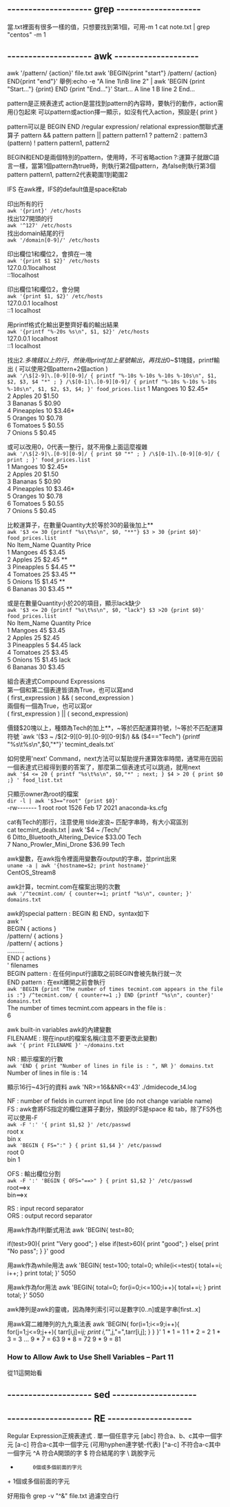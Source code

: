 ## -------------------- grep --------------------
當.txt裡面有很多一樣的值，只想要找到第1個，可用-m 1
cat note.txt | grep "centos" -m 1


## -------------------- awk --------------------
awk '/pattern/ {action}' file.txt
awk 'BEGIN{print "start"} /pattern/ {action} END{print "end"}'
舉例:echo -e "A line 1\nB line 2" | awk 'BEGIN {print "Start..."} {print} END {print "End..."}'
Start...
A line 1
B line 2
End...


pattern是正規表達式
action是當找到pattern的內容時，要執行的動作，action需用{}包起來
可以pattern或action擇一顯示，如沒有代入action，預設是{ print }

pattern可以是
        BEGIN
	END
	/regular expression/
	relational expression關聯式運算子
	pattern && pattern
	pattern || pattern
	pattern1 ? pattern2 : pattern3
	(pattern)
	! pattern
	pattern1, pattern2

BEGIN和END是兩個特別的pattern，使用時，不可省略action
?:運算子就跟C語言一樣，當第1個pattern為true時，則執行第2個pattern，為false則執行第3個pattern
pattern1, pattern2代表範圍1到範圍2

IFS
在awk裡，IFS的default值是space和tab

印出所有的行  
`awk '{print}' /etc/hosts`  
找出127開頭的行  
`awk '^127' /etc/hosts`  
找出domain結尾的行  
`awk '/domain[0-9]/' /etc/hosts`  

印出欄位1和欄位2，會擠在一塊  
`awk '{print $1 $2}' /etc/hosts`  
127.0.0.1localhost  
::1localhost  

印出欄位1和欄位2，會分開  
`awk '{print $1, $2}' /etc/hosts`  
127.0.0.1 localhost  
::1 localhost  

用printf格式化輸出更整齊好看的輸出結果  
`awk '{printf "%-20s %s\n", $1, $2}' /etc/hosts`  
127.0.0.1            localhost  
::1                  localhost  

找出$2.多塊錢以上的行，然後用printf加上星號輸出，再找出$0~$1塊錢，printf輸出 ( 可以使用2個pattern+2個action )  
`awk '/\$[2-9]\.[0-9][0-9]/ { printf "%-10s %-10s %-10s %-10s\n", $1, $2, $3, $4 "*" ; } /\$[0-1]\.[0-9][0-9]/ { printf "%-10s %-10s %-10s   %-10s\n", $1, $2, $3, $4; }' food_prices.list`
1          Mangoes    10         $2.45*  
2          Apples     20         $1.50  
3          Bananas    5          $0.90  
4          Pineapples 10         $3.46*  
5          Oranges    10         $0.78  
6          Tomatoes   5          $0.55  
7          Onions     5          $0.45  

或可以改用$0，$0代表一整行，就不用像上面這麼複雜  
`awk '/\$[2-9]\.[0-9][0-9]/ { print $0 "*" ; } /\$[0-1]\.[0-9][0-9]/ { print ; }' food_prices.list`  
1       Mangoes                    10           $2.45*  
2       Apples                     20           $1.50  
3       Bananas                    5            $0.90  
4       Pineapples                 10           $3.46*  
5       Oranges                    10           $0.78  
6       Tomatoes                   5            $0.55  
7       Onions                     5            $0.45  

比較運算子，在數量Quantity大於等於30的最後加上**  
`awk '$3 <= 30 {printf "%s\t%s\n", $0, "**"} $3 > 30 {print $0}' food_prices.list`  
No      Item_Name               Quantity        Price  
1       Mangoes                    45           $3.45  
2       Apples                     25           $2.45   **  
3       Pineapples                 5            $4.45   **  
4       Tomatoes                   25           $3.45   **  
5       Onions                     15           $1.45   **  
6       Bananas                    30           $3.45   **  

或是在數量Quantity小於20的項目，顯示lack缺少  
`awk '$3 <= 20 {printf "%s\t%s\n", $0, "lack"} $3 >20 {print $0}' food_prices.list`  
No      Item_Name               Quantity        Price  
1       Mangoes                    45           $3.45  
2       Apples                     25           $2.45  
3       Pineapples                 5            $4.45   lack  
4       Tomatoes                   25           $3.45  
5       Onions                     15           $1.45   lack  
6       Bananas                    30           $3.45  

組合表達式Compound Expressions  
第一個和第二個表達皆須為True，也可以寫and  
( first_expression ) && ( second_expression )  
兩個有一個為True，也可以寫or  
( first_expression ) || ( second_expression)   

價錢$20塊以上，種類為Tech的加上**，~等於匹配運算符號，!~等於不匹配運算符號  
`awk '($3 ~ /\$[2-9][0-9]\.[0-9][0-9]$/) && ($4=="Tech") {printf "%s\t%s\n",$0,"*"}' tecmint_deals.txt`  

如何使用'next' Command，next方法可以幫助提升運算效率時間，通常用在因前一個表達式已經得到要的答案了，那麼第二個表達式可以跳過，就用next  
`awk '$4 <= 20 { printf "%s\t%s\n", $0,"*" ; next; } $4 > 20 { print $0 ;} ' food_list.txt`  

只顯示owner為root的檔案  
`dir -l | awk '$3=="root" {print $0}'`  
-rw-------  1 root   root        1526 Feb 17  2021 anaconda-ks.cfg  

cat有Tech的那行，注意使用 tilde波浪~ 匹配字串時，有大小寫區別  
cat tecmint_deals.txt | awk '$4 ~ /Tech/'  
6       Ditto_Bluetooth_Altering_Device         $33.00          Tech  
7       Nano_Prowler_Mini_Drone                 $36.99          Tech  


awk變數，在awk指令裡面用變數存output的字串，並print出來  
`uname -a | awk '{hostname=$2; print hostname}'`  
CentOS_Stream8  

awk計算，tecmint.com在檔案出現的次數  
`awk '/^tecmint.com/ { counter+=1; printf "%s\n", counter; }' domains.txt`  

awk的special pattern : BEGIN 和 END，syntax如下  
awk '  
 	BEGIN { actions }  
 	/pattern/ { actions }  
 	/pattern/ { actions }  
            ……….  
	 END { actions }  
' filenames  
BEGIN pattern : 在任何input行讀取之前BEGIN會被先執行就一次  
END pattern   : 在exit離開之前會執行  
`awk 'BEGIN {print "The number of times tecmint.com appears in the file is :"} /^tecmint.com/ { counter+=1 ;} END {printf "%s\n", counter}' domains.txt`  
The number of times tecmint.com appears in the file is :  
6  


awk built-in variables awk的內建變數  
FILENAME : 現在input的檔案名稱(注意不要更改此變數)  
`awk '{ print FILENAME }' ~/domains.txt`  

NR       : 顯示檔案的行數  
`awk 'END { print "Number of lines in file is : ", NR }' domains.txt`  
Number of lines in file is :  14  

顯示16行~43行的資料
awk 'NR>=16&&NR<=43' ./dmidecode_t4.log

NF       : number of fields in current input line (do not change variable name)  
FS       : awk會將FS指定的欄位運算子劃分，預設的FS是space 和 tab，除了FS外也可以使用-F  
`awk -F ':' '{ print $1,$2 }' /etc/passwd`  
root x  
bin x  
`awk 'BEGIN { FS=":" } { print $1,$4 }' /etc/passwd`  
root 0  
bin 1  

OFS      : 輸出欄位分割  
`awk -F ':' 'BEGIN { OFS="==>" } { print $1,$2 }' /etc/passwd`  
root==>x  
bin==>x  


RS       : input record separator  
ORS      : output record separator  

用awk作為if判斷式用法
awk 'BEGIN{
test=80;

if(test>90){
    print "Very good";
    }
    else if(test>60){
        print "good";
    }
    else{
        print "No pass";
    }
}'
good


用awk作為while用法
awk 'BEGIN{
test=100;
total=0;
while(i<=test){
  total+=i;
  i++;
}
print total;
}'
5050


用awk作為for用法
awk 'BEGIN{
total=0;
for(i=0;i<=100;i++){
  total+=i;
}
print total;
}'
5050

awk陣列是awk的靈魂，因為陣列索引可以是數字[0..n]或是字串[first..x]

用awk寫二維陣列的九九乘法表
awk 'BEGIN{
for(i=1;i<=9;i++){
  for(j=1;j<=9;j++){
    tarr[i,j]=i*j; print i,"*",j,"=",tarr[i,j];
  }
}
}'
1 * 1 = 1
1 * 2 = 2
1 * 3 = 3
...
9 * 7 = 63
9 * 8 = 72
9 * 9 = 81


### How to Allow Awk to Use Shell Variables – Part 11  
從11這開始看  



## -------------------- sed --------------------

## -------------------- RE --------------------
Regular Expression正規表達式
.          單一個任意字元
[abc]      符合a、b、c其中一個字元
[a-c]      符合a-c其中一個字元 (可用hyphen連字號-代表)
[^a-c]     不符合a-c其中一個字元
^A         符合A開頭的字
$          符合結尾的字
\          跳脫字元
*          0個或多個前面的字元
\+         1個或多個前面的字元

好用指令
grep -v "^&" file.txt             過濾空白行




